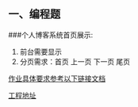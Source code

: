 ## 一、编程题

###个人博客系统首页展示:

1. 前台需要显示
2. 分页需求：首页 上一页 下一页 尾页

[作业具体要求参考以下链接文档](https://gitee.com/lagouedu/test/raw/master/%E7%AC%AC%E4%B8%80%E9%98%B6%E6%AE%B5/springboot/%E6%A8%A1%E5%9D%97%E5%9B%9B%E4%BD%9C%E4%B8%9A%E8%B5%84%E6%96%99.zip)

[工程地址](https://github.com/decaMinCow/homework/tree/master/Step4/blog) 